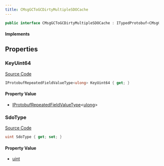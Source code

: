 ```yaml
---
title: CMsgGCToGCDirtyMultipleSDOCache
---
```


```csharp
public interface CMsgGCToGCDirtyMultipleSDOCache : ITypedProtobuf<CMsgGCToGCDirtyMultipleSDOCache>, INativeHandle
```

#### Implements

## Properties

### KeyUint64

[Source Code](https://github.com/swiftly-solution/swiftlys2/blob/beta/managed/src/SwiftlyS2.Generated/Protobufs/Interfaces/CMsgGCToGCDirtyMultipleSDOCache.cs#L16)

```csharp
IProtobufRepeatedFieldValueType<ulong> KeyUint64 { get; }
```

#### Property Value

- [IProtobufRepeatedFieldValueType](/docs/api/shared/netmessages/iprotobufrepeatedfieldvaluetype-1)<[ulong](https://learn.microsoft.com/dotnet/api/system.uint64)>

### SdoType

[Source Code](https://github.com/swiftly-solution/swiftlys2/blob/beta/managed/src/SwiftlyS2.Generated/Protobufs/Interfaces/CMsgGCToGCDirtyMultipleSDOCache.cs#L13)

```csharp
uint SdoType { get; set; }
```

#### Property Value

- [uint](https://learn.microsoft.com/dotnet/api/system.uint32)

